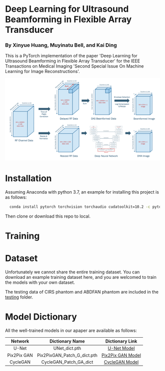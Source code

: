 # Deep Learning for Ultrasound Beamforming in Flexible Array Transducer

### By Xinyue Huang, Muyinatu Bell, and Kai Ding

This is a PyTorch implementation of the paper 'Deep Learning for Ultrasound Beamforming in Flexible Array Transducer' for the IEEE Transactions on Medical Imaging 'Second Special Issue On Machine Learning for Image Reconstructions'.

![alt text](https://github.com/PickleJerry/Flexible_Array_DNN/blob/main/figure/pipeline.png)

# Installation

Assuming Anaconda with python 3.7, an example for installing this project is as follows:
``` Bash
  conda install pytorch torchvision torchaudio cudatoolkit=10.2 -c pytorch
```
Then clone or download this repo to local.

# Training

# Dataset

Unfortunately we cannot share the entire training dataset. You can download an example training dataset here, and you are welcomed to train the models with your own dataset.

The testing data of CIRS phantom and ABDFAN phantom are included in the [testing](https://github.com/PickleJerry/Flexible_Array_DNN/tree/main/testing) folder.

# Model Dictionary

All the well-trained models in our apaper are available as follows:

 Network      | Dictionary Name     | Dictionary Link     
 :--------: | :-----------:  | :-----------: 
 U-Net     | UNet_dict.pth     | [U-Net Model](https://drive.google.com/file/d/1bv7Xk95gQmaqFDsrojisjN-aFpo0DajS/view?usp=sharing)  
 Pix2Pix GAN     | Pix2PixGAN_Patch_G_dict.pth     | [Pix2Pix GAN Model](https://drive.google.com/file/d/1tMqfo0WtQcfH6URfbNAmSYCKVG828kwa/view?usp=sharing)   
 CycleGAN     | CycleGAN_Patch_GA_dict     | [CycleGAN Model](https://drive.google.com/file/d/1cwFMPQitdPT2EnTxUZROVxufx-INyVDO/view?usp=sharing)   
